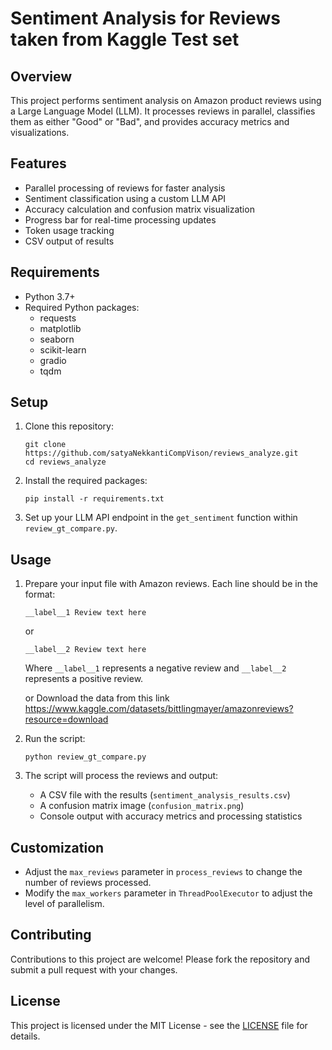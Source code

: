 

# Sentiment Analysis for Reviews taken from Kaggle Test set

## Overview

This project performs sentiment analysis on Amazon product reviews using a Large Language Model (LLM). It processes reviews in parallel, classifies them as either "Good" or "Bad", and provides accuracy metrics and visualizations.

## Features

- Parallel processing of reviews for faster analysis
- Sentiment classification using a custom LLM API
- Accuracy calculation and confusion matrix visualization
- Progress bar for real-time processing updates
- Token usage tracking
- CSV output of results

## Requirements

- Python 3.7+
- Required Python packages:
  - requests
  - matplotlib
  - seaborn
  - scikit-learn
  - gradio
  - tqdm

## Setup

1. Clone this repository:
   ```
   git clone https://github.com/satyaNekkantiCompVison/reviews_analyze.git
   cd reviews_analyze
   ```

2. Install the required packages:
   ```
   pip install -r requirements.txt
   ```

3. Set up your LLM API endpoint in the `get_sentiment` function within `review_gt_compare.py`.

## Usage

1. Prepare your input file with Amazon reviews. Each line should be in the format:
   ```
   __label__1 Review text here
   ```
   or
   ```
   __label__2 Review text here
   ```
   Where `__label__1` represents a negative review and `__label__2` represents a positive review.

   or Download the data from this link https://www.kaggle.com/datasets/bittlingmayer/amazonreviews?resource=download
   

3. Run the script:
   ```
   python review_gt_compare.py
   ```

4. The script will process the reviews and output:
   - A CSV file with the results (`sentiment_analysis_results.csv`)
   - A confusion matrix image (`confusion_matrix.png`)
   - Console output with accuracy metrics and processing statistics

## Customization

- Adjust the `max_reviews` parameter in `process_reviews` to change the number of reviews processed.
- Modify the `max_workers` parameter in `ThreadPoolExecutor` to adjust the level of parallelism.

## Contributing

Contributions to this project are welcome! Please fork the repository and submit a pull request with your changes.

## License

This project is licensed under the MIT License - see the [LICENSE](LICENSE) file for details.
